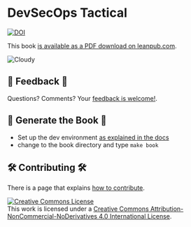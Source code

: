 # DevSecOps Tactical

[![DOI](https://zenodo.org/badge/257359423.svg)](https://zenodo.org/badge/latestdoi/257359423)

This book [is available as a PDF download on leanpub.com](https://leanpub.com/devsecops-tactical-book/).

![Cloudy](https://github.com/devsecfranklin/devsecops-tactical-workbook/blob/main/book/images/51-test-lab.jpg)

## :incoming_envelope: Feedback :thought_balloon:

Questions? Comments? Your [feedback is welcome!](https://github.com/devsecfranklin/devsecops-tactical-book/issues/new?assignees=devsecfranklin&labels=feedback&template=feedback.md&title=).

## :blue_book: Generate the Book :orange_book:

- Set up the dev environment [as explained in the docs](docs/nix.md)
- change to the book directory and type `make book`

## :hammer_and_wrench: Contributing :hammer_and_wrench:

There is a page that explains [how to contribute](CONTRIBUTING.md).

<a rel="license" href="http://creativecommons.org/licenses/by-nc-nd/4.0/"><img alt="Creative Commons License" style="border-width:0" src="https://i.creativecommons.org/l/by-nc-nd/4.0/88x31.png" /></a>
<br />This work is licensed under a <a rel="license" href="http://creativecommons.org/licenses/by-nc-nd/4.0/">Creative Commons Attribution-NonCommercial-NoDerivatives 4.0 International License</a>.

